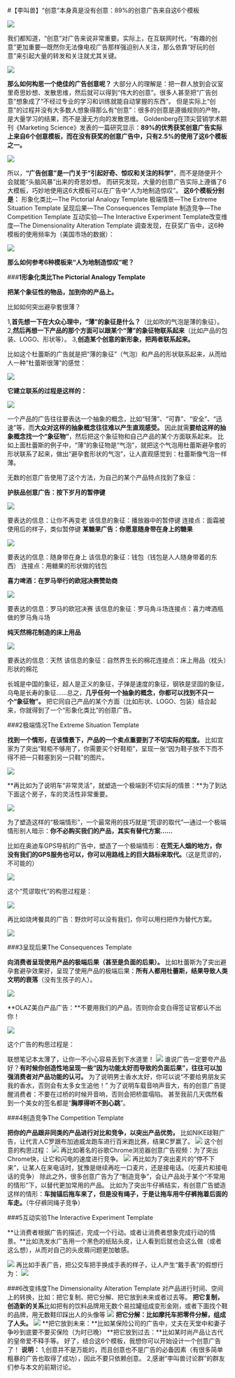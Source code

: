 #【李叫兽】“创意”本身真是没有创意：89%的创意广告来自这6个模板


![](./_image/2017-02-13-13-51-12.jpg)


我们都知道，“创意”对广告来说非常重要。实际上，在互联网时代，“有趣的创意”更加重要—既然你无法像电视广告那样强迫别人关注，那么依靠“好玩的创意”来引起大量的转发和关注就尤其关键。


![](./_image/2017-02-13-13-51-21.jpg)

**那么如何构思一个绝佳的广告创意呢？**
大部分人的理解是：把一群人放到会议室里奇思妙想、发散思维，然后就可以得到“伟大的创意”。很多人甚至把“广告创意”想象成了“不经过专业的学习和训练就能自动掌握的东西”。
但是实际上“创意”的过程并没有大多数人想象得那么有“创意”：很多的创意是遵循规则的产物，是大量学习的结果，而不是漫无方向的发散思维。
Goldenberg在顶尖营销学术期刊《Marketing Science》发表的一篇研究显示：**89%的优秀获奖创意广告实际上来自6个创意模板，而在没有获奖的创意广告中，只有2.5%的使用了这6个模板之一。**


![](./_image/2017-02-13-13-51-50.jpg)

所以，**“广告创意”是一门关于“引起好奇、惊叹和关注的科学”**，而不是随便开个会就能“头脑风暴”出来的奇思妙想。
而研究发现，大量的创意广告实际上遵循了6大模板，巧妙地使用这6大模板可以在广告中“人为地制造惊叹”。
**这6个模板分别是：**
形象化类比—The Pictorial Analogy Template
极端情景—The Extreme Situation Template
呈现后果—The Consequences Template
制造竞争—The Competition Template
互动实验—The Interactive Experiment Template改变维度—The Dimensionality Alteration Template
调查发现，在获奖广告中，这6种模板的使用频率为（美国市场的数据）：

![](./_image/2017-02-13-13-52-02.jpg)


**那么如何参考6种模板来“人为地制造惊叹”呢？**

###**1形象化类比The Pictorial Analogy Template**

**把某个象征性的物品，加到你的产品上。**

比如如何突出避孕套很薄？

1,**首先想一下在大众心理中，“薄”的象征是什么？**（比如吹的气泡是薄的象征）。
2,**然后再想一下产品的那个方面可以跟某个“薄”的象征物联系起来**（比如产品的包装、LOGO、形状等）。
3,**创造某个创意的新形象，把两者联系起来。**

比如这个杜蕾斯的广告就是把“薄的象征”（气泡）和产品的形状联系起来，从而给人一种“杜蕾斯很薄”的感觉：

![](./_image/2017-02-13-13-52-11.jpg)

**它建立联系的过程是这样的：**


![](./_image/2017-02-13-13-52-19.jpg)

一个产品的广告往往要表达一个抽象的概念，比如“轻薄”、“可靠”、“安全”、“迅速”等，而**大众对这样的抽象概念往往难以产生直观感受。**
因此就需**要给这样的抽象概念找一个“象征物”**，然后把这个象征物和自己产品的某个方面联系起来。
比如上面杜蕾斯的例子中，“薄”的象征物是“气泡”，就把这个气泡用杜蕾斯避孕套的形状联系了起来，做出“避孕套形状的气泡”，让人直观感觉到：杜蕾斯像气泡一样薄。

无数的创意广告使用了这个方法，为自己的某个产品特点找到了象征：

**护肤品创意广告：按下岁月的暂停键**

![](./_image/2017-02-13-13-52-32.jpg)

要表达的信息：让你不再变老
该信息的象征：播放器中的暂停键
连接点：面霜被使用后的样子，类似暂停键
**某糖果广告：你愿意随身带在身上的糖果**

![](./_image/2017-02-13-13-52-41.jpg)

要表达的信息：随身带在身上
该信息的象征：钱包（钱包是人人随身带着的东西）
连接点：用糖果的形状做的钱包

**喜力啤酒：在罗马举行的欧冠决赛赞助商**


![](./_image/2017-02-13-13-52-52.jpg)

要表达的信息：罗马的欧冠决赛
该信息的象征：罗马角斗场连接点：喜力啤酒瓶做的罗马角斗场

**纯天然棉花制造的床上用品**

![](./_image/2017-02-13-13-53-01.jpg)

要表达的信息：天然
该信息的象征：自然界生长的棉花连接点：床上用品（枕头）形状的棉花

长城是中国的象征，超人是正义的象征，子弹是速度的象征，钢铁是坚固的象征，乌龟是长寿的象征……总之，**几乎任何一个抽象的概念，你都可以找到不只一个“象征物”。**
把它同自己产品的某个方面（比如形状、LOGO、包装）结合起来，你就得到了一个“形象化类比”的创意广告。

###2极端情况The Extreme Situation Template

**找到一个情形，在该情景下，产品的一个卖点重要到了不切实际的程度。**
比如宜家为了突出“鞋柜不够用了，你需要买个好鞋柜”，呈现一张“因为鞋子放不下而不得不把一只鞋塞到另一只鞋”的图片。

![](./_image/2017-02-13-13-53-13.jpg)


**再比如为了说明车“非常灵活”，就塑造一个极端到不切实际的情景：**为了到达下面这个房子，车的灵活性非常重要。

![](./_image/2017-02-13-13-53-21.jpg)

为了塑造这样的“极端情形”，一个最常用的技巧就是“荒谬的取代”—通过一个极端情形别人暗示：**你不必购买我们的产品，其实有替代方案……**

比如在奥迪车GPS导航的广告中，塑造了一个极端情形：**在荒无人烟的地方，你没有我们的GPS服务也可以，你可以用路线上的巨大路标来取代。**（这是荒谬的，不可能的）


![](./_image/2017-02-13-13-53-30.jpg)

这个“荒谬取代”的构思过程是：


![](./_image/2017-02-13-13-53-39.jpg)

再比如烧烤餐具的广告：野炊时可以没有我们，你可以用扫把作为替代方案。

![](./_image/2017-02-13-13-53-47.jpg)


###3呈现后果The Consequences Template

**向消费者呈现使用产品的极端后果（甚至是负面的后果）。**
比如杜蕾斯为了突出避孕套避孕效果好，呈现了使用产品的极端后果：**所有人都用杜蕾斯，结果导致人类文明的衰落**（没有生孩子的人）。

![](./_image/2017-02-13-13-53-56.jpg)

**OLAZ美白产品广告：**不要用我们的产品，否则你会变白得签证官都认不出你！

![](./_image/2017-02-13-13-54-03.jpg)

这个广告的构思过程是：

联想笔记本太薄了，让你一不小心容易丢到下水道里！
![](http://mmbiz.qpic.cn/mmbiz/As7mscS0UOBib3FSHePsusjScSWtGMGiaRUNzGp4VGTIhHTWoWbvtkOlbqiaKzsCWdjhX5Okpcsia3MM735dj8RjoA/0?tp=webp&wxfrom=5&wx_lazy=1)
谁说广告一定要夸产品好？**有时候你创造性地呈现一些“因为功能太好而导致的负面后果”，往往可以加强消费者对产品功能的认可。**
为了说明男士香水太好，你可以说“不要给男朋友买我的香水，否则会有太多女生追他！”
为了说明车载音响声音大，有的创意广告提醒消费者：不要在过桥的时候开音响，否则会把桥震塌陷。
甚至我前几天偶然看到一个美女的签名都是“**胸厚得听不到心跳**”。

###4制造竞争The Competition Template

**把你的产品跟非同类的产品进行对比和竞争，以突出产品优势。**
比如NIKE球鞋广告，让代言人C罗跟布加迪威龙跑车进行百米跑比赛，结果C罗赢了。
![](http://mmbiz.qpic.cn/mmbiz/As7mscS0UOBib3FSHePsusjScSWtGMGiaRmyiaWaxmZxW03cmjjVHIUyFh1LA9iahbD1fNibaKq4Zd6OjBbMHqTRBOA/0?tp=webp&wxfrom=5&wx_lazy=1)
这个创意的构思过程：
![](http://mmbiz.qpic.cn/mmbiz/As7mscS0UOBib3FSHePsusjScSWtGMGiaRpjFhibOpJmSaDiayCWkfVcqhn0HUvbu7rgbRpAwgLlANkKRoFSNJHhkQ/0?tp=webp&wxfrom=5&wx_lazy=1)
再比如著名的谷歌Chrome浏览器创意广告视频：为了突出Chrome快，让它和闪电的速度进行竞争。
![](http://mmbiz.qpic.cn/mmbiz/As7mscS0UOBib3FSHePsusjScSWtGMGiaR6Pm33sPRyLxXuYUic1OOPXvHlgjsOk4iajdVyHUVBgHPmscPpvSPGAGA/0?tp=webp&wxfrom=5&wx_lazy=1)
再比如为了突出麦片的“停不下来”，让某人在来电话时，犹豫是继续再吃一口麦片，还是接电话。（吃麦片和接电话的竞争）
除此之外，很多创意广告为了“制造竞争”，会让产品处于某个“不常用的情形”下，以替代更加常用的产品。
比如为了突出牛仔裤结实，有创意广告塑造这样的情形：**车抛锚后拖车来了，但是没有绳子，于是让拖车用牛仔裤拖着后面的车走。**（牛仔裤同绳子竞争）

###5互动实验The Interactive Experiment Template

**让消费者根据广告的描述，完成一个行动。或者让消费者想象完成行动的情景。**比如洗发水广告用一个黑色的纸贴头皮，让人看到后就也会这么做（或者这么想），从而对自己的头皮屑问题更加敏感。

![](http://mmbiz.qpic.cn/mmbiz/As7mscS0UOBib3FSHePsusjScSWtGMGiaRY3mDSC6dkmQ3zHMVzH2DEw3PrSPUaoAhsibViafKcfGMqPnzUQCSDSWw/0?tp=webp&wxfrom=5&wx_lazy=1)
再比如手表广告，把公交车把手换成手表的样子，让人产生“戴手表”的假想行为：
![](http://mmbiz.qpic.cn/mmbiz/As7mscS0UOBib3FSHePsusjScSWtGMGiaRSswOLAoEP9HOBI1ib3z15hpNyxOuOesYdu5NQDbucEOs2lXPmIfV1Zg/0?tp=webp&wxfrom=5&wx_lazy=1)

###6改变纬度The Dimensionality Alteration Template
对产品进行时间、空间上的转换，比如：把它复制、把它分解、把它放到未来或者过去等。
**把它复制，创造新的关系**比如把有的饮料品牌用无数个易拉罐组成变形金刚，或者下面找个鞋的品牌，用无数鞋印踩出人的头像等
![](http://mmbiz.qpic.cn/mmbiz/As7mscS0UOBib3FSHePsusjScSWtGMGiaRKicJ8diaiaW5V9FW9Gmb7uPnrSyIP89YW17tdJqf2ZcHJUYkB2ZuKmg3A/0?tp=webp&wxfrom=5&wx_lazy=1)
**把它分解：比如摩托车把零件分解，组成了人头。**
![](http://mmbiz.qpic.cn/mmbiz/As7mscS0UOBib3FSHePsusjScSWtGMGiaRJtTUY4AuOnvB5AKBjqLt7R19KFAQYCBUAeqcun6hHhDvo1tibUkMbWw/0?tp=webp&wxfrom=5&wx_lazy=1)
**把它放到未来：**比如某保险公司的广告中，丈夫在天堂中和妻子争吵到底要不要买保险（为时已晚）
**把它放到过去：**比如某时尚产品让古代的皇帝爱不释手等。
好了，结合这6个模板，我想你可以开始设计一个创意广告了！
**说明：**
1,创意并不是万能的，而且创意也不是广告的必备因素（有很多简单粗暴的广告也取得了成功），因此不要只依赖创意。
2,感谢“李叫兽讨论群”的群友们参与本文的前期讨论。